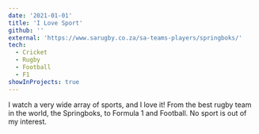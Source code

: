 ```yaml
---
date: '2021-01-01'
title: 'I Love Sport'
github: ''
external: 'https://www.sarugby.co.za/sa-teams-players/springboks/'
tech:
  - Cricket
  - Rugby
  - Football
  - F1
showInProjects: true
---
```


I watch a very wide array of sports, and I love it! From the best rugby team in the world, the Springboks, to Formula 1 and Football. No sport is out of my interest.
